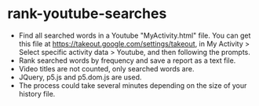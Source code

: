 # rank-youtube-searches
- Find all searched words in a Youtube "MyActivity.html" file. You can get this file at https://takeout.google.com/settings/takeout, in My Activity > Select specific activity data > Youtube, and then following the prompts.
- Rank searched words by frequency and save a report as a text file.
- Video titles are not counted, only searched words are.
- JQuery, p5.js and p5.dom.js are used.
- The process could take several minutes depending on the size of your history file.

